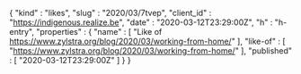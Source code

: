 {
  "kind" : "likes",
  "slug" : "2020/03/7tvep",
  "client_id" : "https://indigenous.realize.be",
  "date" : "2020-03-12T23:29:00Z",
  "h" : "h-entry",
  "properties" : {
    "name" : [ "Like of https://www.zylstra.org/blog/2020/03/working-from-home/" ],
    "like-of" : [ "https://www.zylstra.org/blog/2020/03/working-from-home/" ],
    "published" : [ "2020-03-12T23:29:00Z" ]
  }
}
